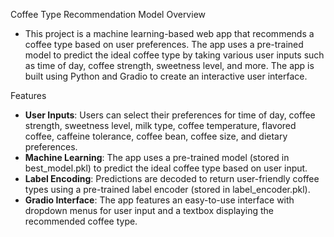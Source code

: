 Coffee Type Recommendation Model
Overview
- This project is a machine learning-based web app that recommends a coffee type based on user preferences. The app uses a pre-trained model to predict the ideal coffee type by taking various user inputs such as time of day, coffee strength, sweetness level, and more. The app is built using Python and Gradio to create an interactive user interface.

Features
- **User Inputs**: Users can select their preferences for time of day, coffee strength, sweetness level, milk type, coffee temperature, flavored coffee, caffeine tolerance, coffee bean, coffee size, and dietary preferences.
- **Machine Learning**: The app uses a pre-trained model (stored in best_model.pkl) to predict the ideal coffee type based on user input.
- **Label Encoding**: Predictions are decoded to return user-friendly coffee types using a pre-trained label encoder (stored in label_encoder.pkl).
- **Gradio Interface**: The app features an easy-to-use interface with dropdown menus for user input and a textbox displaying the recommended coffee type.
